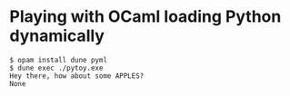 # Playing with OCaml loading Python dynamically

```
$ opam install dune pyml
$ dune exec ./pytoy.exe
Hey there, how about some APPLES?
None
```
